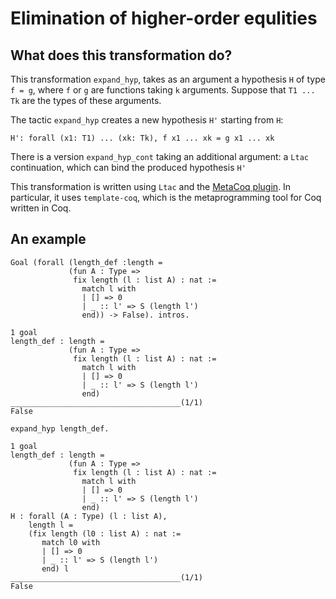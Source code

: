 # Elimination of higher-order equlities

## What does this transformation do?

This transformation `expand_hyp`, takes as an argument a hypothesis `H` of 
type `f = g`, where `f` or `g` are functions taking `k` arguments. 
Suppose that `T1 ... Tk` are the types of these arguments.

The tactic `expand_hyp` creates a new hypothesis `H'` starting from `H`: 
```
H': forall (x1: T1) ... (xk: Tk), f x1 ... xk = g x1 ... xk
```

There is a version `expand_hyp_cont` taking an additional argument: a `Ltac` continuation, 
which can bind the produced hypothesis `H'`

This transformation is written using `Ltac` and the [MetaCoq plugin](https://github.com/MetaCoq/metacoq).
In particular, it uses `template-coq`, which is the metaprogramming tool for Coq written in Coq.

## An example

```
Goal (forall (length_def :length =
             (fun A : Type =>
              fix length (l : list A) : nat :=
                match l with
                | [] => 0
                | _ :: l' => S (length l')
                end)) -> False). intros.

1 goal
length_def : length =
             (fun A : Type =>
              fix length (l : list A) : nat :=
                match l with
                | [] => 0
                | _ :: l' => S (length l')
                end)
______________________________________(1/1)
False

expand_hyp length_def.

1 goal
length_def : length =
             (fun A : Type =>
              fix length (l : list A) : nat :=
                match l with
                | [] => 0
                | _ :: l' => S (length l')
                end)
H : forall (A : Type) (l : list A),
    length l =
    (fix length (l0 : list A) : nat :=
       match l0 with
       | [] => 0
       | _ :: l' => S (length l')
       end) l
______________________________________(1/1)
False
```